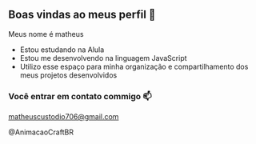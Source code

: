 ## Boas vindas ao meus perfil 🎥

Meus nome é matheus

- Estou estudando na Alula
- Estou me desenvolvendo na linguagem JavaScript
- Utilizo esse espaço para minha organização e compartilhamento dos  meus projetos desenvolvidos

### Você entrar em contato commigo 📫

matheuscustodio706@gmail.com

@AnimacaoCraftBR
